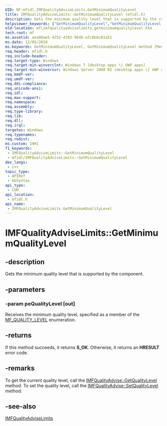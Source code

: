 ```yaml
---
UID: NF:mfidl.IMFQualityAdviseLimits.GetMinimumQualityLevel
title: IMFQualityAdviseLimits::GetMinimumQualityLevel (mfidl.h)
description: Gets the minimum quality level that is supported by the component.
helpviewer_keywords: ["GetMinimumQualityLevel","GetMinimumQualityLevel method [Media Foundation]","GetMinimumQualityLevel method [Media Foundation]","IMFQualityAdviseLimits interface","IMFQualityAdviseLimits interface [Media Foundation]","GetMinimumQualityLevel method","IMFQualityAdviseLimits.GetMinimumQualityLevel","IMFQualityAdviseLimits::GetMinimumQualityLevel","mf.imfqualityadviselimits_getminimumqualitylevel","mfidl/IMFQualityAdviseLimits::GetMinimumQualityLevel"]
old-location: mf\imfqualityadviselimits_getminimumqualitylevel.htm
tech.root: mf
ms.assetid: aea08ae5-4252-4703-964b-afc6bbc01a51
ms.date: 12/05/2018
ms.keywords: GetMinimumQualityLevel, GetMinimumQualityLevel method [Media Foundation], GetMinimumQualityLevel method [Media Foundation],IMFQualityAdviseLimits interface, IMFQualityAdviseLimits interface [Media Foundation],GetMinimumQualityLevel method, IMFQualityAdviseLimits.GetMinimumQualityLevel, IMFQualityAdviseLimits::GetMinimumQualityLevel, mf.imfqualityadviselimits_getminimumqualitylevel, mfidl/IMFQualityAdviseLimits::GetMinimumQualityLevel
req.header: mfidl.h
req.include-header: 
req.target-type: Windows
req.target-min-winverclnt: Windows 7 [desktop apps \| UWP apps]
req.target-min-winversvr: Windows Server 2008 R2 [desktop apps \| UWP apps]
req.kmdf-ver: 
req.umdf-ver: 
req.ddi-compliance: 
req.unicode-ansi: 
req.idl: 
req.max-support: 
req.namespace: 
req.assembly: 
req.type-library: 
req.lib: 
req.dll: 
req.irql: 
targetos: Windows
req.typenames: 
req.redist: 
ms.custom: 19H1
f1_keywords:
 - IMFQualityAdviseLimits::GetMinimumQualityLevel
 - mfidl/IMFQualityAdviseLimits::GetMinimumQualityLevel
dev_langs:
 - c++
topic_type:
 - APIRef
 - kbSyntax
api_type:
 - COM
api_location:
 - mfidl.h
api_name:
 - IMFQualityAdviseLimits.GetMinimumQualityLevel
---
```


# IMFQualityAdviseLimits::GetMinimumQualityLevel


## -description

Gets the minimum quality level that is supported by the component.

## -parameters

### -param peQualityLevel [out]

Receives the minimum quality level, specified as a member of the <a href="/windows/desktop/api/mfidl/ne-mfidl-mf_quality_level">MF_QUALITY_LEVEL</a> enumeration.

## -returns

If this method succeeds, it returns <b>S_OK</b>. Otherwise, it returns an <b>HRESULT</b> error code.

## -remarks

To get the current quality level, call the <a href="/windows/desktop/api/mfidl/nf-mfidl-imfqualityadvise-getqualitylevel">IMFQualityAdvise::GetQualityLevel</a> method. To set the quality level, call the <a href="/windows/desktop/api/mfidl/nf-mfidl-imfqualityadvise-setqualitylevel">IMFQualityAdvise::SetQualityLevel</a> method.

## -see-also

<a href="/windows/desktop/api/mfidl/nn-mfidl-imfqualityadviselimits">IMFQualityAdviseLimits</a>
